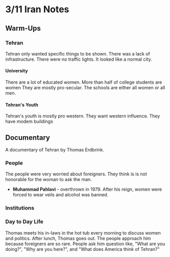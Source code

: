 # 3/11 Iran Notes
## Warm-Ups
### Tehran
Tehran only wanted specific things to be shown. There was a lack of infrastructure. There were no traffic lights. It looked like a normal city.
#### University
There are a lot of educated women. More than half of college students are women They are mostly pro-secular. The schools are either all women or all men.
#### Tehran's Youth
Tehran's youth is mostly pro western. They want western influence. They have modem buildings
## Documentary
A documentary of Tehran by Thomas Erdbrink.

### People
The people were very worried about foreigners. They think is is not honorable for the woman to ask the man.
- **Muhammad Pahlavi** - overthrown in 1979. After his reign, women were forced to wear veils and alcohol was banned.
### Institutions

### Day to Day Life
Thomas meets his in-laws in the hot tub every morning to discuss women and politics. After lunch, Thomas goes out. The people approach him because foreigners are so rare. People ask him question like, "What are you doing?", "Why are you here?", and "What does America think of Tehran?"

<!--stackedit_data:
eyJoaXN0b3J5IjpbMTkxMzc3NTYwMCwxNzY3MzY2OTYwXX0=
-->